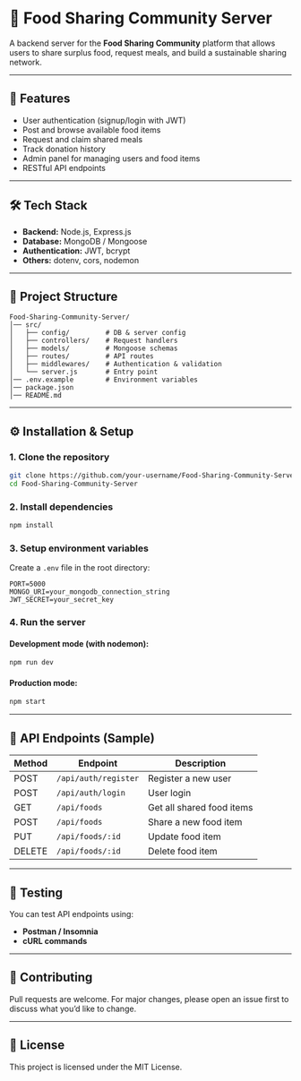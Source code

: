 # 🍲 Food Sharing Community Server

A backend server for the **Food Sharing Community** platform that allows users to share surplus food, request meals, and build a sustainable sharing network.

---

## 🚀 Features

* User authentication (signup/login with JWT)
* Post and browse available food items
* Request and claim shared meals
* Track donation history
* Admin panel for managing users and food items
* RESTful API endpoints

---

## 🛠️ Tech Stack

* **Backend:** Node.js, Express.js
* **Database:** MongoDB / Mongoose
* **Authentication:** JWT, bcrypt
* **Others:** dotenv, cors, nodemon

---

## 📂 Project Structure

```
Food-Sharing-Community-Server/
│── src/
│   ├── config/         # DB & server config
│   ├── controllers/    # Request handlers
│   ├── models/         # Mongoose schemas
│   ├── routes/         # API routes
│   ├── middlewares/    # Authentication & validation
│   └── server.js       # Entry point
│── .env.example        # Environment variables
│── package.json
│── README.md
```

---

## ⚙️ Installation & Setup

### 1. Clone the repository

```bash
git clone https://github.com/your-username/Food-Sharing-Community-Server.git
cd Food-Sharing-Community-Server
```

### 2. Install dependencies

```bash
npm install
```

### 3. Setup environment variables

Create a `.env` file in the root directory:

```env
PORT=5000
MONGO_URI=your_mongodb_connection_string
JWT_SECRET=your_secret_key
```

### 4. Run the server

#### Development mode (with nodemon):

```bash
npm run dev
```

#### Production mode:

```bash
npm start
```

---

## 📡 API Endpoints (Sample)

| Method | Endpoint             | Description               |
| ------ | -------------------- | ------------------------- |
| POST   | `/api/auth/register` | Register a new user       |
| POST   | `/api/auth/login`    | User login                |
| GET    | `/api/foods`         | Get all shared food items |
| POST   | `/api/foods`         | Share a new food item     |
| PUT    | `/api/foods/:id`     | Update food item          |
| DELETE | `/api/foods/:id`     | Delete food item          |

---

## 🧪 Testing

You can test API endpoints using:

* **Postman / Insomnia**
* **cURL commands**

---

## 🤝 Contributing

Pull requests are welcome. For major changes, please open an issue first to discuss what you’d like to change.

---

## 📜 License

This project is licensed under the MIT License.

